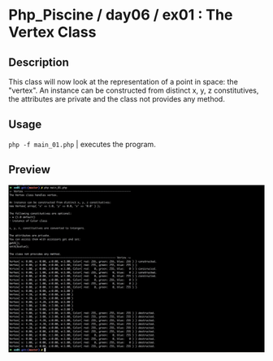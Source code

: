 # Php_Piscine / day06 / ex01 : The Vertex Class

## Description
This class will now look at the representation of a point in space: the "vertex".
An instance can be constructed from distinct x, y, z constitutives, the attributes are private and the class not provides any method.

## Usage
`php -f main_01.php` | executes the program.

## Preview
<img src="../../resources/images/vertex.png" width="1200">
